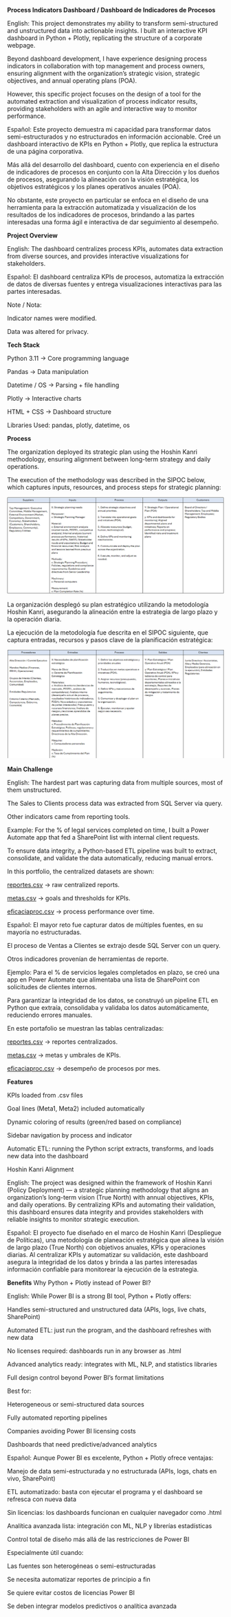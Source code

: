 **Process Indicators Dashboard / Dashboard de Indicadores de Procesos**

English:
This project demonstrates my ability to transform semi-structured and unstructured data into actionable insights. I built an interactive KPI dashboard in Python + Plotly, replicating the structure of a corporate webpage.

Beyond dashboard development, I have experience designing process indicators in collaboration with top management and process owners, ensuring alignment with the organization’s strategic vision, strategic objectives, and annual operating plans (POA).

However, this specific project focuses on the design of a tool for the automated extraction and visualization of process indicator results, providing stakeholders with an agile and interactive way to monitor performance.

Español:
Este proyecto demuestra mi capacidad para transformar datos semi-estructurados y no estructurados en información accionable. Creé un dashboard interactivo de KPIs en Python + Plotly, que replica la estructura de una página corporativa.

Más allá del desarrollo del dashboard, cuento con experiencia en el diseño de indicadores de procesos en conjunto con la Alta Dirección y los dueños de procesos, asegurando la alineación con la visión estratégica, los objetivos estratégicos y los planes operativos anuales (POA).

No obstante, este proyecto en particular se enfoca en el diseño de una herramienta para la extracción automatizada y visualización de los resultados de los indicadores de procesos, brindando a las partes interesadas una forma ágil e interactiva de dar seguimiento al desempeño.

**Project Overview**

English:
The dashboard centralizes process KPIs, automates data extraction from diverse sources, and provides interactive visualizations for stakeholders.

Español:
El dashboard centraliza KPIs de procesos, automatiza la extracción de datos de diversas fuentes y entrega visualizaciones interactivas para las partes interesadas.

Note / Nota:

Indicator names were modified.

Data was altered for privacy.

**Tech Stack**

Python 3.11 → Core programming language

Pandas → Data manipulation

Datetime / OS → Parsing + file handling

Plotly → Interactive charts

HTML + CSS → Dashboard structure

Libraries Used: pandas, plotly, datetime, os

**Process**

The organization deployed its strategic plan using the Hoshin Kanri methodology, ensuring alignment between long-term strategy and daily operations.

The execution of the methodology was described in the SIPOC below, which captures inputs, resources, and process steps for strategic planning:

![SIPOC Screenshot](./assets/sipocen.png)

La organización desplegó su plan estratégico utilizando la metodología Hoshin Kanri, asegurando la alineación entre la estrategia de largo plazo y la operación diaria.

La ejecución de la metodología fue descrita en el SIPOC siguiente, que captura entradas, recursos y pasos clave de la planificación estratégica:

![SIPOC Screenshot](./assets/sipoces.png)

**Main Challenge**

English:
The hardest part was capturing data from multiple sources, most of them unstructured.

The Sales to Clients process data was extracted from SQL Server via query.

Other indicators came from reporting tools.

Example: For the % of legal services completed on time, I built a Power Automate app that fed a SharePoint list with internal client requests.

To ensure data integrity, a Python-based ETL pipeline was built to extract, consolidate, and validate the data automatically, reducing manual errors.

In this portfolio, the centralized datasets are shown:

[reportes.csv](./reportes.csv) → raw centralized reports.

[metas.csv](./metas.csv) → goals and thresholds for KPIs.

[eficaciaproc.csv](./eficaciaproc.csv) → process performance over time.

Español:
El mayor reto fue capturar datos de múltiples fuentes, en su mayoría no estructuradas.

El proceso de Ventas a Clientes se extrajo desde SQL Server con un query.

Otros indicadores provenían de herramientas de reporte.

Ejemplo: Para el % de servicios legales completados en plazo, se creó una app en Power Automate que alimentaba una lista de SharePoint con solicitudes de clientes internos.

Para garantizar la integridad de los datos, se construyó un pipeline ETL en Python que extraía, consolidaba y validaba los datos automáticamente, reduciendo errores manuales.

En este portafolio se muestran las tablas centralizadas:

[reportes.csv](./reportes.csv) → reportes centralizados.

[metas.csv](./metas.csv) → metas y umbrales de KPIs.

[eficaciaproc.csv](./eficaciaproc.csv) → desempeño de procesos por mes.

**Features**

KPIs loaded from .csv files

Goal lines (Meta1, Meta2) included automatically

Dynamic coloring of results (green/red based on compliance)

Sidebar navigation by process and indicator

Automatic ETL: running the Python script extracts, transforms, and loads new data into the dashboard

Hoshin Kanri Alignment

English:
The project was designed within the framework of Hoshin Kanri (Policy Deployment) — a strategic planning methodology that aligns an organization’s long-term vision (True North) with annual objectives, KPIs, and daily operations.
By centralizing KPIs and automating their validation, this dashboard ensures data integrity and provides stakeholders with reliable insights to monitor strategic execution.

Español:
El proyecto fue diseñado en el marco de Hoshin Kanri (Despliegue de Políticas), una metodología de planeación estratégica que alinea la visión de largo plazo (True North) con objetivos anuales, KPIs y operaciones diarias.
Al centralizar KPIs y automatizar su validación, este dashboard asegura la integridad de los datos y brinda a las partes interesadas información confiable para monitorear la ejecución de la estrategia.

**Benefits**
Why Python + Plotly instead of Power BI?

English:
While Power BI is a strong BI tool, Python + Plotly offers:

Handles semi-structured and unstructured data (APIs, logs, live chats, SharePoint)

Automated ETL: just run the program, and the dashboard refreshes with new data

No licenses required: dashboards run in any browser as .html

Advanced analytics ready: integrates with ML, NLP, and statistics libraries

Full design control beyond Power BI’s format limitations

Best for:

Heterogeneous or semi-structured data sources

Fully automated reporting pipelines

Companies avoiding Power BI licensing costs

Dashboards that need predictive/advanced analytics

Español:
Aunque Power BI es excelente, Python + Plotly ofrece ventajas:

Manejo de data semi-estructurada y no estructurada (APIs, logs, chats en vivo, SharePoint)

ETL automatizado: basta con ejecutar el programa y el dashboard se refresca con nueva data

Sin licencias: los dashboards funcionan en cualquier navegador como .html

Analítica avanzada lista: integración con ML, NLP y librerías estadísticas

Control total de diseño más allá de las restricciones de Power BI

Especialmente útil cuando:

Las fuentes son heterogéneas o semi-estructuradas

Se necesita automatizar reportes de principio a fin

Se quiere evitar costos de licencias Power BI

Se deben integrar modelos predictivos o analítica avanzada
